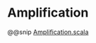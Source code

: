 # Amplification

@@snip [Amplification.scala](../../../../../example/src/main/scala/ocaps/example/Amplification.scala)
